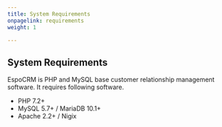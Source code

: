 ```yaml
---
title: System Requirements
onpagelink: requirements
weight: 1

---
```


System Requirements
-------------------

EspoCRM is PHP and MySQL base customer relationship management software. It requires following software.

- PHP 7.2+
- MySQL 5.7+ / MariaDB 10.1+
- Apache 2.2+ / Nigix
 